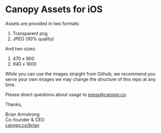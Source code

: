 Canopy Assets for iOS
==============

Assets are provided in two formats:

1. Transparent png
2. JPEG (90% quality)

And two sizes:

1. 470 x 900
2. 940 x 1800

While you can use the images straight from Github, we recommend you serve your own images we may change the structure of this repo at any time.

Please direct questions about usage to press@canopy.co.

Thanks,

Brian Armstrong <br>
Co-founder & CEO <br>
[canopy.co/brian](https://canopy.co/brian)
